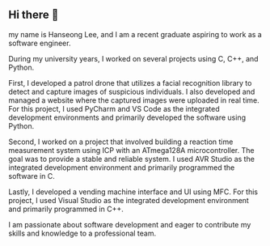 ## Hi there 👋

my name is Hanseong Lee, and I am a recent graduate aspiring to work as a software engineer.

During my university years, I worked on several projects using C, C++, and Python.

First, I developed a patrol drone that utilizes a facial recognition library to detect and capture images of suspicious individuals. I also developed and managed a website where the captured images were uploaded in real time. For this project, I used PyCharm and VS Code as the integrated development environments and primarily developed the software using Python.

Second, I worked on a project that involved building a reaction time measurement system using ICP with an ATmega128A microcontroller. The goal was to provide a stable and reliable system. I used AVR Studio as the integrated development environment and primarily programmed the software in C.

Lastly, I developed a vending machine interface and UI using MFC. For this project, I used Visual Studio as the integrated development environment and primarily programmed in C++.

I am passionate about software development and eager to contribute my skills and knowledge to a professional team.
<!--
**hansung1241/hansung1241** is a ✨ _special_ ✨ repository because its `README.md` (this file) appears on your GitHub profile.

Here are some ideas to get you started:

- 🔭 I’m currently working on ...
- 🌱 I’m currently learning ...
- 👯 I’m looking to collaborate on ...
- 🤔 I’m looking for help with ...
- 💬 Ask me about ...
- 📫 How to reach me: ...
- 😄 Pronouns: ...
- ⚡ Fun fact: ...
-->
